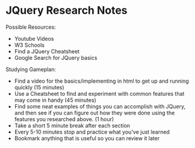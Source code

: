 
# JQuery Research Notes

Possible Resources:
* Youtube Videos
* W3 Schools
* Find a JQuery Cheatsheet
* Google Search for JQuery basics

Studying Gameplan:
* Find a video for the basics/implementing in html to get up and running quickly (15 minutes)
* Use a Cheatsheet to find and experiment with common features that may come in handy (45 minutes)
* Find some neat examples of things you can accomplish with JQuery, and then see if you can figure out how they were done using the features you researched above. (1 hour)
* Take a short 5 minute break after each section
* Every 5-10 minutes stop and practice what you've just learned
* Bookmark anything that is useful so you can review it later